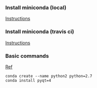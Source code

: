 ---
---

### Install miniconda (local)
[Instructions](https://conda.io/docs/user-guide/install/linux.html)

### Install miniconda (travis ci)
[Instructions](https://conda.io/docs/user-guide/tasks/use-conda-with-travis-ci.html)

### Basic commands
[Ref](http://chrisk91.me/2018/02/13/Setting-up-VSCode-for-Anki-addon-development.html)
```shell
conda create --name python2 python=2.7
conda install pyqt=4
```
